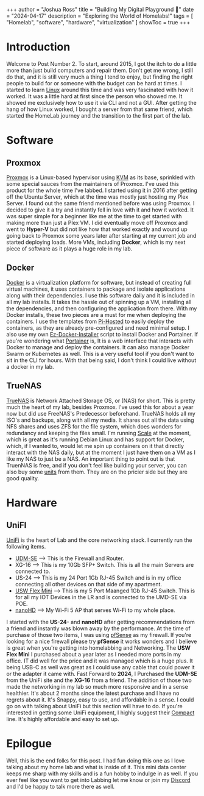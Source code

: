 +++
author = "Joshua Ross"
title = "Building My Digital Playground 🛝"
date = "2024-04-17"
description = "Exploring the World of Homelabs!"
tags = [
    "Homelab",
    "software",
    "hardware",
    "virtualization"
]
showToc = true
+++

# Introduction


Welcome to Post Number 2. To start, around 2015, I got the itch to do a little more than just build computers and repair them. Don't get me wrong, I still do that, and it is still very much a thing I tend to enjoy, but finding the right people to build for or someone with the budget can be hard at times. I started to learn [Linux](https://en.wikipedia.org/wiki/Linux) around this time and was very fascinated with how it worked. It was a little hard at first since the person who showed me. It showed me exclusively how to use it via CLI and not a GUI. After getting the hang of how Linux worked, I bought a server from that same friend, which started the HomeLab journey and the transition to the first part of the lab.


# Software
## Proxmox


[Proxmox](https://proxmox.com/en/) is a Linux-based hypervisor using [KVM](https://en.wikipedia.org/wiki/Kernel-based_Virtual_Machine) as its base, sprinkled with some special sauces from the maintainers of Proxmox. I've used this product for the whole time I've labbed. I started using it in 2016 after getting off the Ubuntu Server, which at the time was mostly just hosting my Plex Server. I found out the same friend mentioned before was using Proxmox. I decided to give it a try and instantly fell in love with it and how it worked. It was super simple for a beginner like me at the time to get started with making more than just a Plex VM. I did eventually move off Proxmox and went to **Hyper-V** but did not like how that worked exactly and wound up going back to Proxmox some years later after starting at my current job and started deploying loads. More VMs, including **Docker**, which is my next piece of software as it plays a huge role in my lab.


## Docker


[Docker](https://www.docker.com/) is a virtualization platform for software, but instead of creating full virtual machines, it uses containers to package and isolate applications along with their dependencies. I use this software daily and it is included in all my lab installs. It takes the hassle out of spinning up a VM, installing all the dependencies, and then configuring the application from there. With my Docker installs, these two pieces are a must for me when deploying the containers. I use the templates from [Pi-Hosted](https://github.com/novaspirit/pi-hosted) to easily deploy the containers, as they are already pre-configured and need minimal setup. I also use my own [Ez-Docker-Installer](https://github.com/ross-jm/Ez-Docker-Installer) script to install Docker and Portainer. If you're wondering what [Portainer](https://www.portainer.io/) is, It is a web interface that interacts with Docker to manage and deploy the containers. It can also manage Docker Swarm or Kubernetes as well. This is a very useful tool if you don't want to sit in the CLI for hours. With that being said, I don't think I could live without a docker in my lab.


## TrueNAS


[TrueNAS](https://www.truenas.com/) is Network Attached Storage OS, or (NAS) for short. This is pretty much the heart of my lab, besides Proxmox. I've used this for about a year now but did use FreeNAS's Predecessor beforehand. TrueNAS holds all my ISO's and backups, along with all my media. It shares out all the data using NFS shares and uses ZFS for the file system, which does wonders for redundancy and keeping the files small. I'm running [Scale](https://www.truenas.com/truenas-scale/) at the moment, which is great as it's running Debian Linux and has support for Docker, which, if I wanted to, would let me spin up containers on it that directly interact with the NAS daily, but at the moment I just have them on a VM as I like my NAS to just be a NAS. An important thing to point out is that TruenNAS is free, and if you don't feel like building your server, you can also buy some [units](https://www.ixsystems.com/) from them. They are on the pricier side but they are good quality.

# Hardware

## UniFI

[UniFi](https://www.ui.com) is the heart of Lab and the core networking stack. I currently run the following items.

- [UDM-SE](https://store.ui.com/us/en/pro/category/all-unifi-cloud-gateways/products/udm-se) --> This is the Firewall and Router.
- XG-16 --> This is my 10Gb SFP+ Switch. This is all the main Servers are connected to.
- US-24 --> This is my 24 Port 1Gb RJ-45 Switch and is in my office connecting all other devices on that side of my apartment.
- [USW Flex Mini](https://store.ui.com/us/en/pro/products/usw-flex-mini) --> This is my 5 Port Maanged 1Gb RJ-45 Switch. This is for all my IOT Devices in the LR and is connected to the UMD-SE via POE.
- [nanoHD](https://store.ui.com/us/en/pro/products/uap-nanohd) --> My Wi-Fi 5 AP that serves Wi-Fi to my whole place.

I started with the **US-24-** and **nanoHD** after getting recommendations from a friend and instantly was blown away by the performance. At the time of purchase of those two items, I was using [pfSense](https://www.pfsense.org/) as my firewall. If you're looking for a nice firewall please try **pfSense** it works wonders and I believe is great when you're getting into homelabbing and Networking. The **USW Flex Mini** I purchased about a year later as I needed more ports in my office. IT did well for the price and it was managed which is a huge plus. It being USB-C as well was great as I could use any cable that could power it or the adapter it came with. Fast Forward to **2024**, I Purchased the **UDM-SE** from the UniFi site and the **XG-16** from a friend. The addition of those two made the networking in my lab so much more responsive and in a sense healthier. It's about 2 months since the latest purchase and I have no regrets about it. It's Snappy, easy to use, and affordable in a sense. I could go on with talking about UniFi but this section will have to do. If you're interested in getting some UniFi equipment, I highly suggest their [Compact](https://ui.com/us/en/cloud-gateways/compact) line. It's highly affordable and easy to set up.

# Epilogue
Well, this is the end folks for this post. I had fun doing this one as I love talking about my home lab and what is inside of it. This mini data center keeps me sharp with my skills and is a fun hobby to indulge in as well. If you ever feel like you want to get into Labbing let me know or join my [Discord](htttps://jersh.tech/chat) and I'd be happy to talk more there as well.






